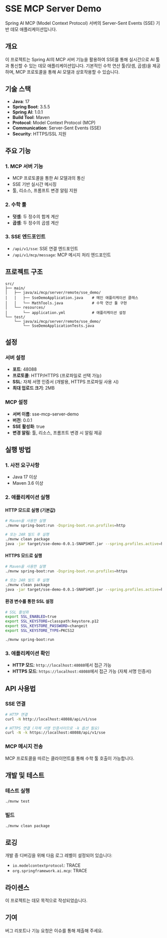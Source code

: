 # SSE MCP Server Demo

Spring AI MCP (Model Context Protocol) 서버의 Server-Sent Events (SSE) 기반 데모 애플리케이션입니다.

## 개요

이 프로젝트는 Spring AI의 MCP 서버 기능을 활용하여 SSE를 통해 실시간으로 AI 툴과 통신할 수 있는 데모 애플리케이션입니다. 기본적인 수학 연산 툴(덧셈, 곱셈)을 제공하며, MCP 프로토콜을 통해 AI 모델과 상호작용할 수 있습니다.

## 기술 스택

- **Java**: 17
- **Spring Boot**: 3.5.5
- **Spring AI**: 1.0.1
- **Build Tool**: Maven
- **Protocol**: Model Context Protocol (MCP)
- **Communication**: Server-Sent Events (SSE)
- **Security**: HTTPS/SSL 지원

## 주요 기능

### 1. MCP 서버 기능
- MCP 프로토콜을 통한 AI 모델과의 통신
- SSE 기반 실시간 메시징
- 툴, 리소스, 프롬프트 변경 알림 지원

### 2. 수학 툴
- **덧셈**: 두 정수의 합계 계산
- **곱셈**: 두 정수의 곱셈 계산

### 3. SSE 엔드포인트
- `/api/v1/sse`: SSE 연결 엔드포인트
- `/api/v1/mcp/message`: MCP 메시지 처리 엔드포인트

## 프로젝트 구조

```
src/
├── main/
│   ├── java/ai/mcp/server/remote/sse_demo/
│   │   ├── SseDemoApplication.java    # 메인 애플리케이션 클래스
│   │   └── MathTools.java             # 수학 연산 툴 구현
│   └── resources/
│       └── application.yml            # 애플리케이션 설정
└── test/
    └── java/ai/mcp/server/remote/sse_demo/
        └── SseDemoApplicationTests.java
```

## 설정

### 서버 설정
- **포트**: 48088
- **프로토콜**: HTTP/HTTPS (프로파일로 선택 가능)
- **SSL**: 자체 서명 인증서 (개발용, HTTPS 프로파일 사용 시)
- **최대 업로드 크기**: 2MB

### MCP 설정
- **서버 이름**: sse-mcp-server-demo
- **버전**: 0.0.1
- **SSE 활성화**: true
- **변경 알림**: 툴, 리소스, 프롬프트 변경 시 알림 제공

## 실행 방법

### 1. 사전 요구사항
- Java 17 이상
- Maven 3.6 이상

### 2. 애플리케이션 실행

#### HTTP 모드로 실행 (기본값)
```bash
# Maven을 사용한 실행
./mvnw spring-boot:run -Dspring-boot.run.profiles=http

# 또는 JAR 빌드 후 실행
./mvnw clean package
java -jar target/sse-demo-0.0.1-SNAPSHOT.jar --spring.profiles.active=http
```

#### HTTPS 모드로 실행
```bash
# Maven을 사용한 실행
./mvnw spring-boot:run -Dspring-boot.run.profiles=https

# 또는 JAR 빌드 후 실행
./mvnw clean package
java -jar target/sse-demo-0.0.1-SNAPSHOT.jar --spring.profiles.active=https
```

#### 환경 변수를 통한 SSL 설정
```bash
# SSL 활성화
export SSL_ENABLED=true
export SSL_KEYSTORE=classpath:keystore.p12
export SSL_KEYSTORE_PASSWORD=changeit
export SSL_KEYSTORE_TYPE=PKCS12

./mvnw spring-boot:run
```

### 3. 애플리케이션 확인
- **HTTP 모드**: `http://localhost:48088`에서 접근 가능
- **HTTPS 모드**: `https://localhost:48088`에서 접근 가능 (자체 서명 인증서)

## API 사용법

### SSE 연결
```bash
# HTTP 연결
curl -N http://localhost:48088/api/v1/sse

# HTTPS 연결 (자체 서명 인증서이므로 -k 옵션 필요)
curl -N -k https://localhost:48088/api/v1/sse
```

### MCP 메시지 전송
MCP 프로토콜을 따르는 클라이언트를 통해 수학 툴 호출이 가능합니다.

## 개발 및 테스트

### 테스트 실행
```bash
./mvnw test
```

### 빌드
```bash
./mvnw clean package
```

## 로깅

개발 중 디버깅을 위해 다음 로그 레벨이 설정되어 있습니다:
- `io.modelcontextprotocol`: TRACE
- `org.springframework.ai.mcp`: TRACE

## 라이센스

이 프로젝트는 데모 목적으로 작성되었습니다.

## 기여

버그 리포트나 기능 요청은 이슈를 통해 제출해 주세요.